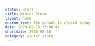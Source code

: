 ```yaml
---
status: draft
title: Winter Storm
layout: home
custom_text: The school is closed today
date: 2020-08-18 13:08:41
shortdate: 2020-08-18
category: winter_storm
---
```

